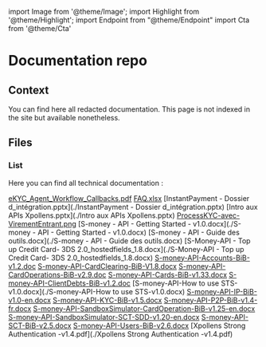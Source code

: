 import Image from '@theme/Image';
import Highlight from '@theme/Highlight';
import Endpoint from "@theme/Endpoint"
import Cta from '@theme/Cta'




# Documentation repo

## Context

You can find here all redacted documentation. This page is not indexed in the site but available nonetheless.

## Files 

### List
Here you can find all technical documentation :

[eKYC_Agent_Workflow_Callbacks.pdf](./eKYC_Agent_Workflow_Callbacks.pdf)
[FAQ.xlsx](./FAQ.xlsx)
[InstantPayment - Dossier d_intégration.pptx](./InstantPayment - Dossier d_intégration.pptx)
[Intro aux APIs Xpollens.pptx](./Intro aux APIs Xpollens.pptx)
[ProcessKYC-avec-VirementEntrant.png](./ProcessKYC-avec-VirementEntrant.png)
[S-money - API - Getting Started - v1.0.docx](./S-money - API - Getting Started - v1.0.docx)
[S-money - API - Guide des outils.docx](./S-money - API - Guide des outils.docx)
[S-Money-API - Top up Credit Card- 3DS 2.0_hostedfields_1.8.docx](./S-Money-API - Top up Credit Card- 3DS 2.0_hostedfields_1.8.docx)
[S-money-API-Accounts-BiB-v1.2.doc](./S-money-API-Accounts-BiB-v1.2.doc)
[S-money-API-CardClearing-BiB-V1.8.docx](./S-money-API-CardClearing-BiB-V1.8.docx)
[S-money-API-CardOperations-BiB-v2.9.doc](./S-money-API-CardOperations-BiB-v2.9.doc)
[S-money-API-Cards-BiB-v1.33.docx](./S-money-API-Cards-BiB-v1.33.docx)
[S-money-API-ClientDebts-BiB-v1.2.doc](./S-money-API-ClientDebts-BiB-v1.2.doc)
[S-money-API-How to use STS-v1.0.docx](./S-money-API-How to use STS-v1.0.docx)
[S-money-API-IP-BiB-v1.0-en.docx](./S-money-API-IP-BiB-v1.0-en.docx)
[S-money-API-KYC-BiB-v1.5.docx](./S-money-API-KYC-BiB-v1.5.docx)
[S-money-API-P2P-BiB-v1.4-fr.docx](./S-money-API-P2P-BiB-v1.4-fr.docx)
[S-money-API-SandboxSimulator-CardOperation-BiB-v1.25-en.docx](./S-money-API-SandboxSimulator-CardOperation-BiB-v1.25-en.docx)
[S-money-API-SandboxSimulator-SCT-SDD-v1.20-en.docx](./S-money-API-SandboxSimulator-SCT-SDD-v1.20-en.docx)
[S-money-API-SCT-BiB-v2.5.docx](./S-money-API-SCT-BiB-v2.5.docx)
[S-money-API-Users-BiB-v2.6.docx](./S-money-API-Users-BiB-v2.6.docx)
[Xpollens Strong Authentication -v1.4.pdf](./Xpollens Strong Authentication -v1.4.pdf)
